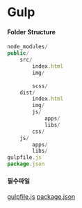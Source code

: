 # Gulp

#### Folder Structure

```javascript
node_modules/
public/
	src/
		index.html
		img/
		
		scss/
	dist/
		index.html
		img/
		js/
			apps/
			libs/
		css/
	js/
		apps/
		libs/
gulpfile.js
package.json
```

#### 필수파일

[gulpfile.js](https://github.com/vlueviolet/vlueviolet.github.io/blob/master/study/gulp/gulpfile.js)
[package.json](https://github.com/vlueviolet/vlueviolet.github.io/blob/master/study/gulp/package.json)
